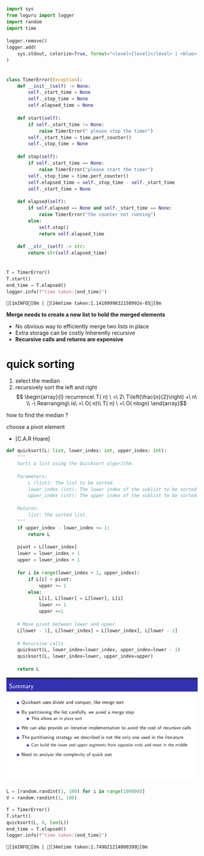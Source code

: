 ```python
import sys
from loguru import logger
import random
import time

logger.remove()
logger.add(
    sys.stdout, colorize=True, format="<level>{level}</level> | <blue>{message}</blue>"
)


class TimerError(Exception):
    def __init__(self) -> None:
        self._start_time = None
        self._stop_time = None
        self.elapsed_time = None

    def start(self):
        if self._start_time != None:
            raise TimerError(" please stop the timer")
        self._start_time = time.perf_counter()
        self._stop_time = None

    def stop(self):
        if self._start_time == None:
            raise TimerError("please start the timer")
        self._stop_time = time.perf_counter()
        self.elapsed_time = self._stop_time - self._start_time
        self._start_time = None

    def elapsed(self):
        if self.elapsed == None and self._start_time == None:
            raise TimerError("the counter not running")
        else:
            self.stop()
            return self.elapsed_time

    def __str__(self) -> str:
        return str(self.elapsed_time)


T = TimerError()
T.start()
end_time = T.elapsed()
logger.info(f"time taken:{end_time}")
```

    [1mINFO[0m | [34mtime taken:1.1410999832150992e-05[0m



**Merge needs to create a new list to hold the merged elements**
- No obvious way to efficiently merge two lists in place
- Extra storage can be costly
Inherently recursive
- **Recursive calls and returns are expensive**



# quick sorting 

1. select the median 
2. recursively sort the left and right 
$$ \begin{array}{l}
recurrence\ T( n) \ =\ 2\ T\left(\frac{n}{2}\right) +\ n\ \\
-\ Rearranging\ is\ =\ O( n)\\
T( n) \ =\ O( nlogn)
\end{array}$$


how to find the median ?

choose a pivot element 

- [C.A.R Hoare]


```python
def quicksort(L: list, lower_index: int, upper_index: int):
    """
    Sorts a list using the Quicksort algorithm.

    Parameters:
        L (list): The list to be sorted.
        lower_index (int): The lower index of the sublist to be sorted (default is 0).
        upper_index (int): The upper index of the sublist to be sorted.

    Returns:
        list: The sorted list.
    """
    if upper_index - lower_index <= 1:
        return L

    pivot = L[lower_index]
    lower = lower_index + 1
    upper = lower_index + 1

    for i in range(lower_index + 1, upper_index):
        if L[i] > pivot:
            upper += 1
        else:
            L[i], L[lower] = L[lower], L[i]
            lower += 1
            upper +=1

    # Move pivot between lower and upper
    L[lower - 1], L[lower_index] = L[lower_index], L[lower - 1]

    # Recursive calls
    quicksort(L, lower_index=lower_index, upper_index=lower - 1)
    quicksort(L, lower_index=lower, upper_index=upper)

    return L
```

![image.png](quick_sort_3_1_files/image.png)


```python
L = [random.randint(1, 100) for i in range(100000)]
V = random.randint(1, 100)
```


```python
T = TimerError()
T.start()
quicksort(L, 0, len(L))
end_time = T.elapsed()
logger.info(f"time taken:{end_time}")
```

    [1mINFO[0m | [34mtime taken:2.749621214000399[0m



```python

```
